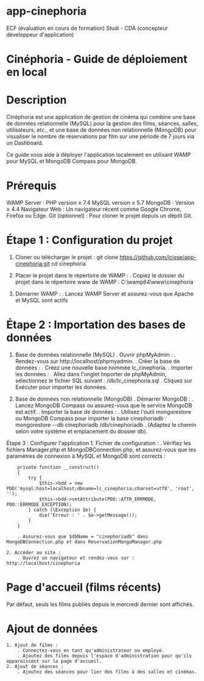 # app-cinephoria
ECF (évaluation en cours de formation) Studi - CDA (concepteur développeur d'application)

# Cinéphoria - Guide de déploiement en local

# Description
Cinéphoria est une application de gestion de cinéma qui combine une base de données relationnelle (MySQL) pour la gestion des films, séances, salles, utilisateurs, etc., et une base de données non relationnelle (MongoDB) pour visualiser le nombre de réservations par film sur une période de 7 jours via un Dashboard.

Ce guide vous aide à déployer l'application localement en utilisant WAMP pour MySQL et MongoDB Compass pour MongoDB.

# Prérequis
WAMP Server :
PHP version ≥ 7.4
MySQL version ≥ 5.7
MongoDB :
Version ≥ 4.4
Navigateur Web :
Un navigateur récent comme Google Chrome, Firefox ou Edge.
Git (optionnel) :
Pour cloner le projet depuis un dépôt Git.

# Étape 1 : Configuration du projet
1. Cloner ou télécharger le projet : git clone https://github.com/lcisse/app-cinephoria.git 
cd cinephoria

2. Placer le projet dans le répertoire de WAMP :
    . Copiez le dossier du projet dans le répertoire www de WAMP :
   C:\wamp64\www\cinephoria
3. Démarrer WAMP :
   . Lancez WAMP Server et assurez-vous que Apache et MySQL sont actifs

# Étape 2 : Importation des bases de données

1. Base de données relationnelle (MySQL)
   . Ouvrir phpMyAdmin :
      . Rendez-vous sur http://localhost/phpmyadmin.
   . Créer la base de données :
      . Créez une nouvelle base nommée lc_cinephoria.
   . Importer les données :
      . Allez dans l'onglet Importer de phpMyAdmin, sélectionnez le fichier SQL suivant : /db/lc_cinephoria.sql
      . Cliquez sur Exécuter pour importer les données.
   
2. Base de données non relationnelle (MongoDB)
    . Démarrer MongoDB :
        . Lancez MongoDB Compass ou assurez-vous que le service MongoDB est actif.
    . Importer la base de données :
        . Utilisez l'outil mongorestore ou MongoDB Compass pour importer la base cinephoriadb : mongorestore --db cinephoriadb /db/cinephoriadb
     . (Adaptez le chemin selon votre système et emplacement du dossier db).
   
Étape 3 : Configurer l'application
    1. Fichier de configuration :
        . Vérifiez les fichiers Manager.php et MongoDBConnection.php, et assurez-vous que les paramètres de connexion à MySQL et MongoDB sont corrects :

        private function __construct() 
        {
            try {
                $this->bdd = new PDO('mysql:host=localhost;dbname=lc_cinephoria;charset=utf8', 'root', '');
                $this->bdd->setAttribute(PDO::ATTR_ERRMODE, PDO::ERRMODE_EXCEPTION);
            } catch (\Exception $e) {
                die('Erreur : ' . $e->getMessage());
            }
        }

        . Assurez-vous que $dbName = "cinephoriadb" dans MongoDBConnection.php et dans ReservationMongoManager.php

    2. Accéder au site :
        . Ouvrez un navigateur et rendez-vous sur : http://localhost/cinephoria

# Page d'accueil (films récents)
Par défaut, seuls les films publiés depuis le mercredi dernier sont affichés.

# Ajout de données
    1. Ajout de films :
        . Connectez-vous en tant qu'administrateur ou employé.
        . Ajoutez des films depuis l'espace d'administration pour qu'ils apparaissent sur la page d'accueil.
    2. Ajout de séances :
        . Ajoutez des séances pour lier des films à des salles et cinémas.



